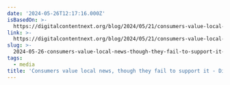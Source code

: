 ```yaml
---
date: '2024-05-26T12:17:16.000Z'
isBasedOn: >-
  https://digitalcontentnext.org/blog/2024/05/21/consumers-value-local-news-though-they-fail-to-support-it/
link: >-
  https://digitalcontentnext.org/blog/2024/05/21/consumers-value-local-news-though-they-fail-to-support-it/
slug: >-
  2024-05-26-consumers-value-local-news-though-they-fail-to-support-it-digital-conten
tags:
  - media
title: 'Consumers value local news, though they fail to support it - Digital Conten'
---
```

 
